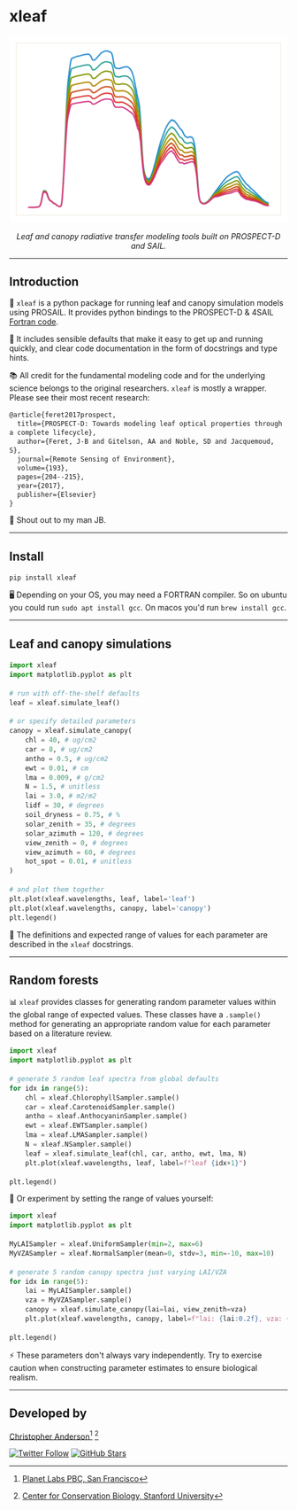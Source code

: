 # xleaf

![Canopy reflectance simulated in rainbows.](docs/spectra.png)

<p align="center">
    <em>Leaf and canopy radiative transfer modeling tools built on PROSPECT-D and SAIL.</em>
</p>

---

## Introduction

🌳 `xleaf` is a python package for running leaf and canopy simulation models using PROSAIL. It provides python bindings to the PROSPECT-D & 4SAIL [Fortran code](http://teledetection.ipgp.jussieu.fr/prosail/).

🌿 It includes sensible defaults that make it easy to get up and running quickly, and clear code documentation in the form of docstrings and type hints.

📚 All credit for the fundamental modeling code and for the underlying science belongs to the original researchers. `xleaf` is mostly a wrapper. Please see their most recent research:

```
@article{feret2017prospect,
  title={PROSPECT-D: Towards modeling leaf optical properties through a complete lifecycle},
  author={Feret, J-B and Gitelson, AA and Noble, SD and Jacquemoud, S},
  journal={Remote Sensing of Environment},
  volume={193},
  pages={204--215},
  year={2017},
  publisher={Elsevier}
}
```

🧙 Shout out to my man JB.

---

## Install

```
pip install xleaf
```

🖥️ Depending on your OS, you may need a FORTRAN compiler. So on ubuntu you could run `sudo apt install gcc`. On macos you'd run `brew install gcc`.

---

## Leaf and canopy simulations

```python
import xleaf
import matplotlib.pyplot as plt

# run with off-the-shelf defaults
leaf = xleaf.simulate_leaf()

# or specify detailed parameters
canopy = xleaf.simulate_canopy(
    chl = 40, # ug/cm2
    car = 8, # ug/cm2
    antho = 0.5, # ug/cm2
    ewt = 0.01, # cm
    lma = 0.009, # g/cm2
    N = 1.5, # unitless
    lai = 3.0, # m2/m2
    lidf = 30, # degrees
    soil_dryness = 0.75, # %
    solar_zenith = 35, # degrees
    solar_azimuth = 120, # degrees
    view_zenith = 0, # degrees
    view_azimuth = 60, # degrees
    hot_spot = 0.01, # unitless
)

# and plot them together
plt.plot(xleaf.wavelengths, leaf, label='leaf')
plt.plot(xleaf.wavelengths, canopy, label='canopy')
plt.legend()
```

📄 The definitions and expected range of values for each parameter are described in the `xleaf` docstrings.

---

## Random forests

📊 `xleaf` provides classes for generating random parameter values within the global range of expected values. These classes have a `.sample()` method for generating an appropriate random value for each parameter based on a literature review.

```python
import xleaf
import matplotlib.pyplot as plt

# generate 5 random leaf spectra from global defaults
for idx in range(5):
    chl = xleaf.ChlorophyllSampler.sample()
    car = xleaf.CarotenoidSampler.sample()
    antho = xleaf.AnthocyaninSampler.sample()
    ewt = xleaf.EWTSampler.sample()
    lma = xleaf.LMASampler.sample()
    N = xleaf.NSampler.sample()
    leaf = xleaf.simulate_leaf(chl, car, antho, ewt, lma, N)
    plt.plot(xleaf.wavelengths, leaf, label=f"leaf {idx+1}")

plt.legend()
```

🧪 Or experiment by setting the range of values yourself:

```python
import xleaf
import matplotlib.pyplot as plt

MyLAISampler = xleaf.UniformSampler(min=2, max=6)
MyVZASampler = xleaf.NormalSampler(mean=0, stdv=3, min=-10, max=10)

# generate 5 random canopy spectra just varying LAI/VZA
for idx in range(5):
    lai = MyLAISampler.sample()
    vza = MyVZASampler.sample()
    canopy = xleaf.simulate_canopy(lai=lai, view_zenith=vza)
    plt.plot(xleaf.wavelengths, canopy, label=f"lai: {lai:0.2f}, vza: {vza:0.2f}")

plt.legend()
```

⚡ These parameters don't always vary independently. Try to exercise caution when constructing parameter estimates to ensure biological realism.

---

## Developed by

[Christopher Anderson](https://cbanderson.info)[^1] [^2]

<a href="https://twitter.com/earth_chris">![Twitter Follow](https://img.shields.io/twitter/follow/earth_chris)</a>
<a href="https://github.com/earth-chris">![GitHub Stars](https://img.shields.io/github/stars/earth-chris?affiliations=OWNER%2CCOLLABORATOR&style=social)</a>

[^1]: [Planet Labs PBC, San Francisco](https://www.planet.com)
[^2]: [Center for Conservation Biology, Stanford University](https://ccb.stanford.edu)
